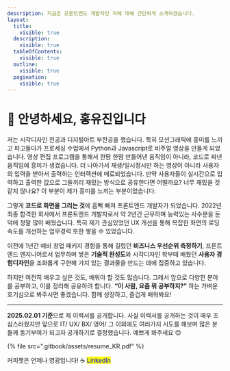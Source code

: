 ```yaml
---
description: 지금은 프론트엔드 개발자인 저에 대해 간단하게 소개하겠습니다.
layout:
  title:
    visible: true
  description:
    visible: true
  tableOfContents:
    visible: true
  outline:
    visible: true
  pagination:
    visible: true
---
```


# 👋 안녕하세요, 홍유진입니다

저는 시각디자인 전공과 디지털아트 부전공을 했습니다. 특히 모션그래픽에 흥미를 느끼고 파고들다가 프로세싱 수업에서 Python과 Javascript로 비주얼 영상을 만들게 되었습니다. 영상 편집 프로그램을 통해서 한땀 한땀 만들어낸 움직임이 아니라, 코드로 짜낸 움직임에 흥미가 생겼습니다. 더 나아가서 재생/일시정시만 하는 영상이 아니라 사용자의 입력을 받아서 출력하는 인터렉션에 매료되었습니다. 만약 사용자들이 실시간으로 입력하고 출력한 값으로 그들끼리 재밌는 방식으로 공유한다면 어떨까요? 너무 재밌을 것 같지 않나요? 이 부분이 제가 흥미를 느끼는 부분이었습니다.

그렇게 **코드로 화면을 그리는 것**에 흠뻑 빠져 프론트엔드 개발자가 되었습니다. 2022년 최종 합격한 회사에서 프론트엔드 개발자로서 약 2년간 근무하며 능력있는 사수분을 둔 덕에 정말 많이 배웠습니다. 특히 제가 관심있었던 UX 개선을 통해 복잡한 화면의 로딩 속도를 개선하는 업무경력 또한 쌓을 수 있었습니다.&#x20;

이전에 1년간 예비 창업 패키지 경험을 통해 길렀던 **비즈니스 우선순위 측정하기**, 프론트엔드 엔지니어로서 업무하며 쌓은 **기술적 완성도**와 시각디자인 학부때 배웠던 **사용자 경험디자인**을 조화롭게 구현해 가치 있는 결과물을 만드는 데에 집중하고 있습니다.

하지만 여전히 배우고 싶은 것도, 배워야 할 것도 많습니다. 그래서 앞으로 다양한 분야를 공부하고, 이를 정리해 공유하려 합니다. **“이 사람, 요즘 뭐 공부하지?”** 하는 가벼운 호기심으로 봐주시면 좋겠습니다. 함께 성장하고, 즐겁게 배워봐요!&#x20;

***

**2025.02.01 기준**으로 제 이력서를 공개합니다. 사실 이력서를 공개하는 것이 매우 조심스러웠지만 앞으로 IT/ UX/ BX/ 영어/ 그 이외에도 여러가지 시도를 해보며 많은 분들께 동기부여가 되고자 공개하기로 결정했습니다. 예쁘게 봐주세요 😊

{% file src=".gitbook/assets/resume_KR.pdf" %}

커피챗은 언제나 영광입니다! ☕️ <mark style="color:blue;">LinkedIn</mark>

